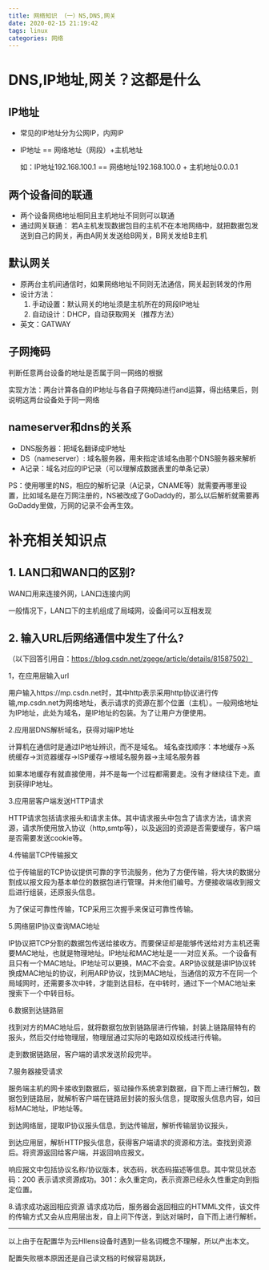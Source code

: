 ```yaml
---
title: 网络知识 （一）NS,DNS,网关
date: 2020-02-15 21:19:42
tags: linux
categories: 网络
---
```


# DNS,IP地址,网关？这都是什么

## IP地址

- 常见的IP地址分为公网IP，内网IP

- IP地址 == 网络地址（网段）+主机地址

  如：IP地址192.168.100.1 == 网络地址192.168.100.0 + 主机地址0.0.0.1

## 两个设备间的联通

- 两个设备网络地址相同且主机地址不同则可以联通
- 通过网关联通： 若A主机发现数据包目的主机不在本地网络中，就把数据包发送到自己的网关，再由A网关发送给B网关，B网关发给B主机

## 默认网关

- 原两台主机间通信时，如果网络地址不同则无法通信，网关起到转发的作用
- 设计方法：
  1. 手动设置：默认网关的地址须是主机所在的网段IP地址
  2. 自动设计：DHCP，自动获取网关（推荐方法）
- 英文：GATWAY

## 子网掩码

判断任意两台设备的地址是否属于同一网络的根据

实现方法：两台计算各自的IP地址与各自子网掩码进行and运算，得出结果后，则说明这两台设备处于同一网络

## nameserver和dns的关系

- DNS服务器：把域名翻译成IP地址
- DS（nameserver）: 域名服务器，用来指定该域名由那个DNS服务器来解析
- A记录：域名对应的IP记录（可以理解成数据表里的单条记录）

PS：使用哪里的NS，相应的解析记录（A记录，CNAME等）就需要再哪里设置，比如域名是在万网注册的，NS被改成了GoDaddy的，那么以后解析就需要再GoDaddy里做，万网的记录不会再生效。



# 补充相关知识点

## 1. LAN口和WAN口的区别?

WAN口用来连接外网，LAN口连接内网

一般情况下，LAN口下的主机组成了局域网，设备间可以互相发现



## 2. 输入URL后网络通信中发生了什么?

（以下回答引用自：https://blog.csdn.net/zgege/article/details/81587502）

1，在应用层输入url

用户输入https://mp.csdn.net时，其中http表示采用http协议进行传输,mp.csdn.net为网络地址，表示请求的资源在那个位置（主机）。一般网络地址为IP地址，此处为域名，是IP地址的包装。为了让用户方便使用。

2.应用层DNS解析域名，获得对端IP地址

计算机在通信时是通过IP地址辨识，而不是域名。
域名查找顺序：本地缓存->系统缓存->浏览器缓存->ISP缓存->根域名服务器->主域名服务器

如果本地缓存有就直接使用，并不是每一个过程都需要走。没有才继续往下走。直到获得IP地址。

3.应用层客户端发送HTTP请求

HTTP请求包括请求报头和请求主体。其中请求报头中包含了请求方法，请求资源，请求所使用放入协议（http,smtp等），以及返回的资源是否需要缓存，客户端是否需要发送cookie等。

4.传输层TCP传输报文

位于传输层的TCP协议提供可靠的字节流服务，他为了方便传输，将大块的数据分割成以报文段为基本单位的数据包进行管理。并未他们编号。方便接收端收到报文后进行组装，还原报头信息。

为了保证可靠性传输，TCP采用三次握手来保证可靠性传输。

5.网络层IP协议查询MAC地址

IP协议把TCP分割的数据包传送给接收方。而要保证却是能够传送给对方主机还需要MAC地址，也就是物理地址。IP地址和MAC地址是一一对应关系。一个设备有且只有一个MAC地址。IP地址可以更换，MAC不会变。ARP协议就是讲IP协议转换成MAC地址的协议，利用ARP协议，找到MAC地址，当通信的双方不在同一个局域网时，还需要多次中转，才能到达目标，在中转时，通过下一个MAC地址来搜索下一个中转目标。

6.数据到达链路层

找到对方的MAC地址后，就将数据包放到链路层进行传输，封装上链路层特有的报头，然后交付给物理层，物理层通过实际的电路如双绞线进行传输。

走到数据链路层，客户端的请求发送阶段完毕。

7.服务器接受请求

服务端主机的网卡接收到数据后，驱动操作系统拿到数据，自下而上进行解包，数据包到链路层，就解析客户端在链路层封装的报头信息，提取报头信息内容，如目标MAC地址，IP地址等。

到达网络层，提取IP协议报头信息，到达传输层，解析传输层协议报头，

到达应用层，解析HTTP报头信息，获得客户端请求的资源和方法。查找到资源后。将资源返回给客户端，并返回响应报文。

响应报文中包括协议名称/协议版本，状态码，状态码描述等信息。其中常见状态码：200 表示请求资源成功。301：永久重定向，表示资源已经永久性重定向到指定位置。

8.请求成功返回相应资源
请求成功后，服务器会返回相应的HTMML文件，该文件的传输方式又会从应用层出发，自上问下传送，到达对端时，自下而上进行解析。

---

以上由于在配置华为云HIlens设备时遇到一些名词概念不理解，所以产出本文。

配置失败根本原因还是自己读文档的时候容易跳跃，

